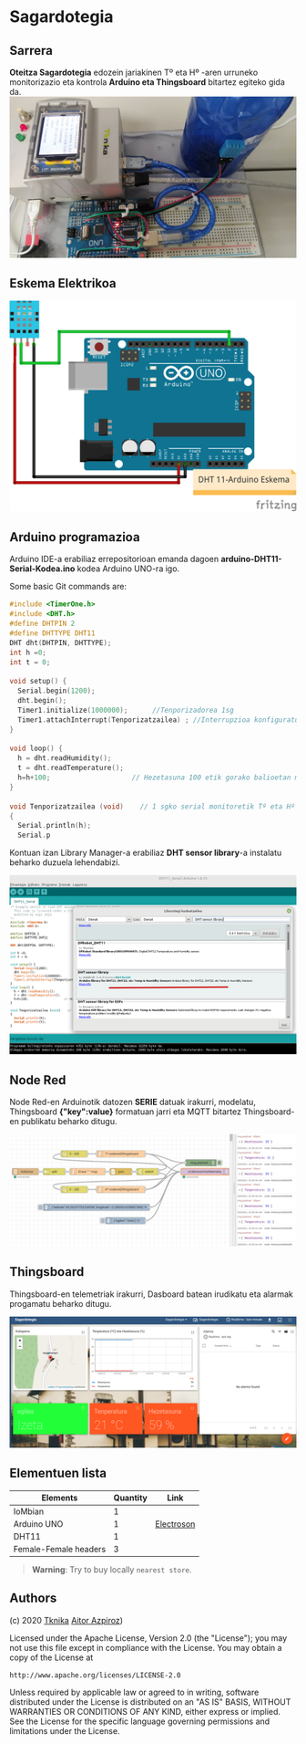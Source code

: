 # Sagardotegia

## Sarrera

**Oteitza Sagardotegia** edozein jariakinen Tº eta Hº -aren urruneko monitorizazio eta kontrola **Arduino eta Thingsboard** bitartez egiteko gida da. 
![enter image description here](Irudiak/Sagardotegia.jpg "Argazkia")

## Eskema Elektrikoa
![enter image description here](Irudiak/Arduino-DHT11-Eskema.png "Scheme")


## Arduino programazioa

Arduino IDE-a erabiliaz errepositorioan emanda dagoen **arduino-DHT11-Serial-Kodea.ino** kodea Arduino UNO-ra igo. 

Some basic Git commands are:
```c
#include <TimerOne.h>
#include <DHT.h>
#define DHTPIN 2
#define DHTTYPE DHT11
DHT dht(DHTPIN, DHTTYPE);
int h =0;
int t = 0;

void setup() {
  Serial.begin(1200);
  dht.begin();
  Timer1.initialize(1000000);      //Tenporizadorea 1sg
  Timer1.attachInterrupt(Tenporizatzailea) ; //Interrupzioa konfiguratu
}

void loop() {
  h = dht.readHumidity();
  t = dht.readTemperature();
  h=h+100;                    // Hezetasuna 100 etik gorako balioetan modulatua bidaliko da
}

void Tenporizatzailea (void)    // 1 sgko serial monitoretik Tº eta Hº balioak bidali
{ 
  Serial.println(h);
  Serial.p
```


Kontuan izan Library Manager-a erabiliaz **DHT sensor library**-a instalatu beharko duzuela lehendabizi.



![enter image description here](Irudiak/ArduinoLibraryDHT11.png "IDE")

## Node Red

Node Red-en Arduinotik datozen **SERIE** datuak irakurri, modelatu, Thingsboard **{"key":value}** formatuan jarri eta MQTT bitartez Thingsboard-en publikatu beharko ditugu.

![enter image description here](Irudiak/NodeRed.png "Flow-a")

## Thingsboard

Thingsboard-en telemetriak irakurri, Dasboard batean irudikatu eta alarmak progamatu beharko ditugu.

![enter image description here](Irudiak/Dashboard.png "Dashboard-a")



## Elementuen lista
|Elements| Quantity | Link | 
|---|---|---|
| IoMbian| 1 | |
| Arduino UNO| 1 |[Electroson](https://www.electrosonsansebastian.com/eu/placas-de-desarrollo/1327-arduino-uno-rev3.html)|
| DHT11| 1 ||
| Female-Female headers| 3 ||

> **Warning**: Try to buy locally ```nearest store```.


## Authors

(c) 2020 [Tknika](https://tknika.eus/)  [Aitor Azpiroz](https://github.com/axpirina))

Licensed under the Apache License, Version 2.0 (the "License");
you may not use this file except in compliance with the License.
You may obtain a copy of the License at

    http://www.apache.org/licenses/LICENSE-2.0

Unless required by applicable law or agreed to in writing, software
distributed under the License is distributed on an "AS IS" BASIS,
WITHOUT WARRANTIES OR CONDITIONS OF ANY KIND, either express or implied.
See the License for the specific language governing permissions and
limitations under the License.
